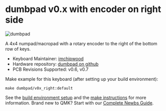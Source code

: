 # dumbpad v0.x with encoder on right side

![dumbpad](https://i.imgur.com/c3YBNp0.jpg)

A 4x4 numpad/macropad with a rotary encoder to the right of the bottom row of keys.

* Keyboard Maintainer: [imchipwood](https://github.com/imchipwood)
* Hardware repository: [dumbpad on github](https://github.com/imchipwood/dumbpad)
* PCB Revisions Supported: v0.6, v0.7

Make example for this keyboard (after setting up your build environment):

    make dumbpad/v0x_right:default

See the [build environment setup](https://docs.qmk.fm/#/getting_started_build_tools) and the [make instructions](https://docs.qmk.fm/#/getting_started_make_guide) for more information. Brand new to QMK? Start with our [Complete Newbs Guide](https://docs.qmk.fm/#/newbs).
